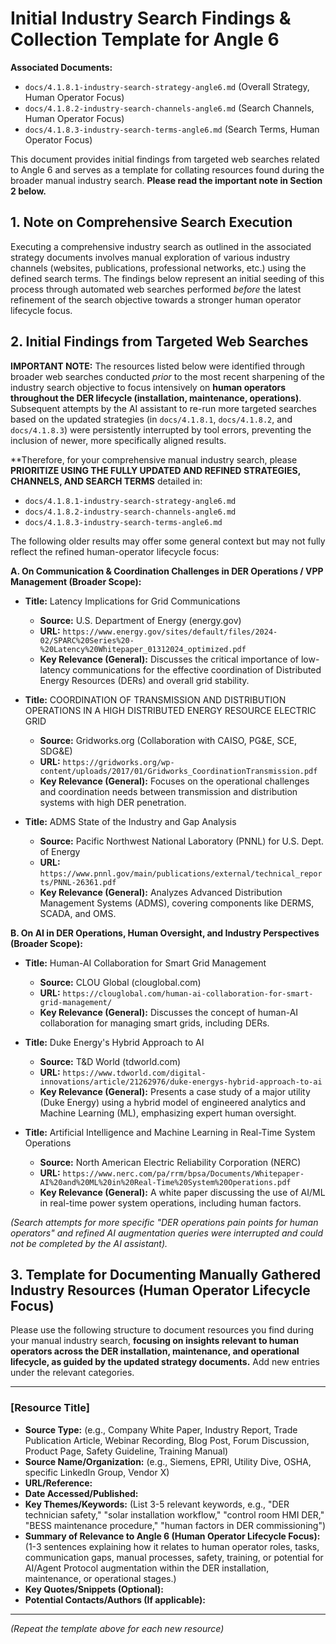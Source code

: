 # Initial Industry Search Findings & Collection Template for Angle 6

**Associated Documents:**
*   `docs/4.1.8.1-industry-search-strategy-angle6.md` (Overall Strategy, Human Operator Focus)
*   `docs/4.1.8.2-industry-search-channels-angle6.md` (Search Channels, Human Operator Focus)
*   `docs/4.1.8.3-industry-search-terms-angle6.md` (Search Terms, Human Operator Focus)

This document provides initial findings from targeted web searches related to Angle 6 and serves as a template for collating resources found during the broader manual industry search. **Please read the important note in Section 2 below.**

## 1. Note on Comprehensive Search Execution

Executing a comprehensive industry search as outlined in the associated strategy documents involves manual exploration of various industry channels (websites, publications, professional networks, etc.) using the defined search terms. The findings below represent an initial seeding of this process through automated web searches performed *before* the latest refinement of the search objective towards a stronger human operator lifecycle focus.

## 2. Initial Findings from Targeted Web Searches

**IMPORTANT NOTE:** The resources listed below were identified through broader web searches conducted *prior* to the most recent sharpening of the industry search objective to focus intensively on **human operators throughout the DER lifecycle (installation, maintenance, operations)**. Subsequent attempts by the AI assistant to re-run more targeted searches based on the updated strategies (in `docs/4.1.8.1`, `docs/4.1.8.2`, and `docs/4.1.8.3`) were persistently interrupted by tool errors, preventing the inclusion of newer, more specifically aligned results.

**Therefore, for your comprehensive manual industry search, please **PRIORITIZE USING THE FULLY UPDATED AND REFINED STRATEGIES, CHANNELS, AND SEARCH TERMS** detailed in:
*   `docs/4.1.8.1-industry-search-strategy-angle6.md`
*   `docs/4.1.8.2-industry-search-channels-angle6.md`
*   `docs/4.1.8.3-industry-search-terms-angle6.md`

The following older results may offer some general context but may not fully reflect the refined human-operator lifecycle focus:

**A. On Communication & Coordination Challenges in DER Operations / VPP Management (Broader Scope):**

*   **Title:** Latency Implications for Grid Communications
    *   **Source:** U.S. Department of Energy (energy.gov)
    *   **URL:** `https://www.energy.gov/sites/default/files/2024-02/SPARC%20Series%20-%20Latency%20Whitepaper_01312024_optimized.pdf`
    *   **Key Relevance (General):** Discusses the critical importance of low-latency communications for the effective coordination of Distributed Energy Resources (DERs) and overall grid stability.

*   **Title:** COORDINATION OF TRANSMISSION AND DISTRIBUTION OPERATIONS IN A HIGH DISTRIBUTED ENERGY RESOURCE ELECTRIC GRID
    *   **Source:** Gridworks.org (Collaboration with CAISO, PG&E, SCE, SDG&E)
    *   **URL:** `https://gridworks.org/wp-content/uploads/2017/01/Gridworks_CoordinationTransmission.pdf`
    *   **Key Relevance (General):** Focuses on the operational challenges and coordination needs between transmission and distribution systems with high DER penetration.

*   **Title:** ADMS State of the Industry and Gap Analysis
    *   **Source:** Pacific Northwest National Laboratory (PNNL) for U.S. Dept. of Energy
    *   **URL:** `https://www.pnnl.gov/main/publications/external/technical_reports/PNNL-26361.pdf`
    *   **Key Relevance (General):** Analyzes Advanced Distribution Management Systems (ADMS), covering components like DERMS, SCADA, and OMS.

**B. On AI in DER Operations, Human Oversight, and Industry Perspectives (Broader Scope):**

*   **Title:** Human-AI Collaboration for Smart Grid Management
    *   **Source:** CLOU Global (clouglobal.com)
    *   **URL:** `https://clouglobal.com/human-ai-collaboration-for-smart-grid-management/`
    *   **Key Relevance (General):** Discusses the concept of human-AI collaboration for managing smart grids, including DERs.

*   **Title:** Duke Energy's Hybrid Approach to AI
    *   **Source:** T&D World (tdworld.com)
    *   **URL:** `https://www.tdworld.com/digital-innovations/article/21262976/duke-energys-hybrid-approach-to-ai`
    *   **Key Relevance (General):** Presents a case study of a major utility (Duke Energy) using a hybrid model of engineered analytics and Machine Learning (ML), emphasizing expert human oversight.

*   **Title:** Artificial Intelligence and Machine Learning in Real-Time System Operations
    *   **Source:** North American Electric Reliability Corporation (NERC)
    *   **URL:** `https://www.nerc.com/pa/rrm/bpsa/Documents/Whitepaper-AI%20and%20ML%20in%20Real-Time%20System%20Operations.pdf`
    *   **Key Relevance (General):** A white paper discussing the use of AI/ML in real-time power system operations, including human factors.

*(Search attempts for more specific "DER operations pain points for human operators" and refined AI augmentation queries were interrupted and could not be completed by the AI assistant).*

## 3. Template for Documenting Manually Gathered Industry Resources (Human Operator Lifecycle Focus)

Please use the following structure to document resources you find during your manual industry search, **focusing on insights relevant to human operators across the DER installation, maintenance, and operational lifecycle, as guided by the updated strategy documents.** Add new entries under the relevant categories.

---
### **[Resource Title]**

*   **Source Type:** (e.g., Company White Paper, Industry Report, Trade Publication Article, Webinar Recording, Blog Post, Forum Discussion, Product Page, Safety Guideline, Training Manual)
*   **Source Name/Organization:** (e.g., Siemens, EPRI, Utility Dive, OSHA, specific LinkedIn Group, Vendor X)
*   **URL/Reference:**
*   **Date Accessed/Published:**
*   **Key Themes/Keywords:** (List 3-5 relevant keywords, e.g., "DER technician safety," "solar installation workflow," "control room HMI DER," "BESS maintenance procedure," "human factors in DER commissioning")
*   **Summary of Relevance to Angle 6 (Human Operator Lifecycle Focus):** (1-3 sentences explaining how it relates to human operator roles, tasks, communication gaps, manual processes, safety, training, or potential for AI/Agent Protocol augmentation within the DER installation, maintenance, or operational stages.)
*   **Key Quotes/Snippets (Optional):**
*   **Potential Contacts/Authors (If applicable):**

---
*(Repeat the template above for each new resource)* 